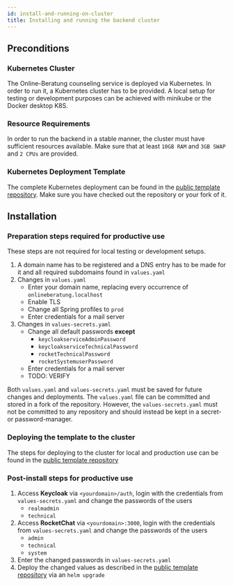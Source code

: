 ```yaml
---
id: install-and-running-on-cluster
title: Installing and running the backend cluster
---
```


## Preconditions

### Kubernetes Cluster

The Online-Beratung counseling service is deployed via Kubernetes. In order to run it, a Kubernetes cluster has to be provided.
A local setup for testing or development purposes can be achieved with minikube or the Docker desktop K8S.

### Resource Requirements

In order to run the backend in a stable manner, the cluster must have sufficient resources available.
Make sure that at least `10GB RAM` and `3GB SWAP` and `2 CPUs` are provided.

### Kubernetes Deployment Template

The complete Kubernetes deployment can be found in the [public template repository](https://github.com/Onlineberatung/onlineBeratung-k8s-config).
Make sure you have checked out the repository or your fork of it.

## Installation

### Preparation steps required for productive use
These steps are not required for local testing or development setups.

1. A domain name has to be registered and a DNS entry has to be made for it and all required subdomains found in `values.yaml`
2. Changes in `values.yaml`
   - Enter your domain name, replacing every occurrence of `onlineberatung.localhost`
   - Enable TLS
   - Change all Spring profiles to `prod`
   - Enter credentials for a mail server
3. Changes in `values-secrets.yaml`
   - Change all default passwords **except**
     - `keycloakserviceAdminPassword`
     - `keycloakserviceTechnicalPassword`
     - `rocketTechnicalPassword`
     - `rocketSystemuserPassword`
   - Enter credentials for a mail server
   - TODO: VERIFY

Both `values.yaml` and `values-secrets.yaml` must be saved for future changes and deployments.
The `values.yaml` file can be committed and stored in a fork of the repository.
However, the `values-secrets.yaml` must not be committed to any repository and should instead be kept in a secret- or password-manager.
   
### Deploying the template to the cluster

The steps for deploying to the cluster for local and production use can be found in the [public template repository](https://github.com/Onlineberatung/onlineBeratung-k8s-config)

### Post-install steps for productive use

1. Access **Keycloak** via `<yourdomain>/auth`, login with the credentials from `values-secrets.yaml` and change the passwords of the users
   - `realmadmin`
   - `technical`
2. Access **RocketChat** via `<yourdomain>:3000`, login with the credentials from `values-secrets.yaml` and change the passwords of the users
   - `admin`
   - `technical`
   - `system`
3. Enter the changed passwords in `values-secrets.yaml`
4. Deploy the changed values as described in the [public template repository](https://github.com/Onlineberatung/onlineBeratung-k8s-config) via an `helm upgrade`